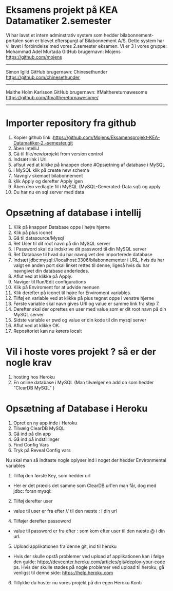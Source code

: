 # Eksamens projekt på KEA Datamatiker 2.semester
Vi har lavet et intern adminstrativ system som hedder bilabonnement-portalen som er blevet efterspurgt af Bilabonnement A/S. Dette system har vi lavet i forbindelse med vores 2.semester eksamen.
Vi er 3 i vores gruppe:
Mohammad Adel Murtada
GitHub brugernavn: Mojens
https://github.com/mojens

---------------------------
Simon Igild
GitHub brugernavn: Chinesethunder
https://github.com/chinesethunder

----------------------------------
Malthe Holm Karlsson
GitHub brugernavn: IfMalthereturnawesome
https://github.com/ifmalthereturnawesome/

------------------------------------------

# Importer repository fra github
1. Kopier github link :https://github.com/Mojens/Eksamensprojekt-KEA-Datamatiker-2.-semester.git
2. åben IntelliJ
3. Gå til file/new/projekt from version control
4. Indsæt link i Url 
5. aflsut ved at klikke på knappen clone
#Opsætning af database i MySQL
1. i MySQL klik på create new schema
2. Navngiv skemaet bilabonnement
3. klik Apply og derefter Apply igen
4. Åben den vedlagte fil i MySQL (MySQL-Generated-Data.sql) og apply
5. Du har nu en sql server med data
# Opsætning af database i intellij
1. Klik på knappen Database oppe i højre hjørne 
2. Klik på plus iconet
3. Gå til datasource/Mysql
4. Ret User til dit root navn på din MySQL server
5. I Password skal du indskrive dit password til din MySQL server
6. Ret Database til hvad du har navngivet den importerede database
7. Indsæt jdbc:mysql://localhost:3306/bilabonnementer i URL, hvis du har valgt en anden port skal linket rettes til denne, ligeså hvis du har navngivet din database anderledes.
8. Aflut ved at klikke på Apply.
9. Naviger til Run/Edit configurations
10. Klik på Enviroment for at udvide menuen
11. Klik derefter på iconet til højre for Enviroment variables.
12. Tilføj en variable ved at klikke på plus tegnet oppe i venstre hjørne
13. Første variable skal navn gives URl og value er samme link fra step 7.
14. Derefter skal der oprettes en user med value som er dit root navn på din MySQL server
15. Sidste variable er pwd og value er din kode til din mysql server
16. Aflut ved at klikke OK.
17. Repositoriet kan nu kørers localt
# Vil i hoste vores projekt ? så er der nogle krav
1. hosting hos Heroku
2. En online database i MySQL (Man tilvælger en add on som hedder "ClearDB MySQL" )
# Opsætning af Database i Heroku
1. Opret en ny app inde i Heroku
2. Tilvælg ClearDB MySQL
3. Gå ind på din app
4. Gå ind på indstillinger
5. Find Config Vars
6. Tryk på Reveal Config vars

Nu skal man så indtaste nogle oplyser ind i noget der hedder Environmental variables
1. Tilføj den første Key, som hedder url
- Her er det præcis det samme som ClearDB url'en man får, dog med jdbc: foran mysql:
2. Tilføj derefter user
- value til user er fra efter // til den næste : i din url
4. Tilføjer derefter passoword
- value til password er fra efter : som kom efter user til den næste @ i din url.
5. Upload applikationen fra denne git, ind til heroku
- Hvis der skulle opstå problemer ved upload af applikationen kan i følge den guide: https://devcenter.heroku.com/articles/git#deploy-your-code
ps. Hvis der skulle stødes på nogle problemer ved upload til heroku, gå venligst til denne side: https://help.heroku.com
6. Tillykke du hoster nu vores projekt på din egen Heroku Konti
